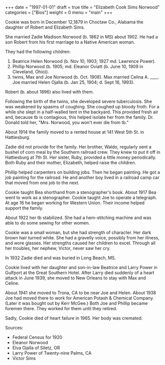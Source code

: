 +++
date = "1997-01-01"
draft = true
title = "Elizabeth Cook Sims Norwood"
categories = ["Bios"]
weight = 0
menu =  "main"
+++

Cookie was born in December 12,1879 in Choctaw Co., Alabama the daughter of Robert and Elizabeth Sims.

She married Zadie Madison Norwood (b. 1862 in MS) about 1902.  He had a son Robert from his first marriage to a Native American woman.

They had the following children: 

1. Beatrice Helen Norwood (b. Nov 10, 1903; 1927 md. Lawrence Power). 
2. Phillip Norwood (b. 1905; md. Eleanor Oviatt (b. June 10, 1909 in Cleveland, Ohio)). 
3. twins, Max and Joe Norwood (b. Oct. 1908).  Max married Celina A. ____.  Joe married Helen Ojalla (b. Jan 25, 1904; d. Sept 16, 1993). 

Robert (b. about 1896) also lived with them.

Following the birth of the twins, she developed severe tuberculosis.  She was weakened by spasms of coughing.  She coughed up bloody froth.  For a while she slept in a half-walled tent in the backyard.  This provided fresh air and, because tb is contagious, this helped isolate her from the family.  Dr. Donald told her, "Mrs. Norwood, you won't ever die from tb."

About 1914 the family moved to a rented house at 141 West 5th St. in Hattiesburg.

Zadie did not provide for the family.  Her brother, Waldo, regularly sent a bushel of corn meal by the Southern railroad crew.  They knew to put it off in Hattiesburg at 7th St.  Her sister, Ruby, provided a little money periodically.  Both Ruby and their mother, Elizabeth, helped raise the children.

Phillip helped carpenters on building jobs.  Then he began painting.  He got a job painting for the railroad.  He and another boy lived in a railroad camp car that moved from one job to the next.

Cookie taught Bea shorthand from a stenographer's book.  About 1917 Bea went to work as a stenographer.  Cookie taught Joe to operate a telegraph.  At age 16 he began working for Western Union.  Their income helped support the family.

About 1922 her tb stabilized.  She had a hem-stitching machine and was able to do some sewing for other women.

Cookie was a small woman, but she had strength of character.  Her dark brown hair turned white.  She had a gravelly voice, possibly from her illness, and wore glasses.  Her strengths caused her children to excel.  Through all her troubles, her nephew, Victor, never saw her cry.  

In 1932 Zadie died and was buried in Long Beach, MS.

Cookie lived with her daughter and son-in-law Beatrice and Larry Power in Gulfport at the Great Southern Hotel.  After Larry died suddenly of a heart attack in June 1939, she moved to New Orleans to stay with Max and Celine.

About 1941 she moved to Trona, CA to be near Joe and Helen.  About 1938 Joe had moved there to work for American Potash & Chemical Company.  (Later it was bought out by Kerr McGee.)  Both Joe and Phillip became foremen there.  They worked for them until they retired.

Sadly, Cookie died of heart failure in 1965.  Her body was cremated.

Sources:

- Federal Census for 1920
- Eleanor Norwood 
- Elva Ojalla of Siletz, OR
- Larry Power of Twenty-nine Palms, CA
- Victor Sims
